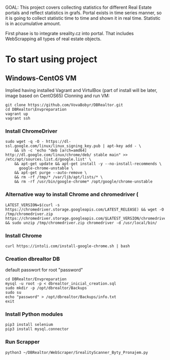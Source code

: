 GOAL:
This project covers collecting statistics for different Real Estate portals and reflect statistics in grafs.
Portal exists in time series manner, so it is going to collect statistic time to time and shown it in real time.
Statistic is in accumulative amount.

First phase is to integrate sreality.cz into portal. That includes WebScrapping all types of real estate objects.

# To start using project
## Windows-CentOS VM
Implied having installed Vagrant and VirtulBox (part of install will be later, image based on CentOS65)
Clonning and run VM:
```
git clone https://github.com/VovaBobyr/DBRealtor.git
cd DBRealtor\Envpreparation
vagrant up
vagrant ssh
```
### Install ChromeDriver
```
sudo wget -q -O - https://dl-ssl.google.com/linux/linux_signing_key.pub | apt-key add - \
    && sh -c 'echo "deb [arch=amd64] http://dl.google.com/linux/chrome/deb/ stable main" >> /etc/apt/sources.list.d/google.list' \
    && apt-get update && apt-get install -y --no-install-recommends \
      google-chrome-unstable \
    && apt-get purge --auto-remove \
    && rm -rf /tmp/* /var/lib/apt/lists/* \
    && rm -rf /usr/bin/google-chrome* /opt/google/chrome-unstable
```
### Alternative way to install Chrome and chromedriver (
```
LATEST_VERSION=$(curl -s https://chromedriver.storage.googleapis.com/LATEST_RELEASE) && wget -O /tmp/chromedriver.zip https://chromedriver.storage.googleapis.com/$LATEST_VERSION/chromedriver_linux64.zip && sudo unzip /tmp/chromedriver.zip chromedriver -d /usr/local/bin/
```
### Install Chrome
```
curl https://intoli.com/install-google-chrome.sh | bash
```
### Creation dbrealtor DB
default passwort for root "password"
```
cd DBRealtor/Envpreparation
mysql -u root -p < dbrealtor_inicial_creation.sql
sudo mkdir -p /opt/dbrealtor/Backups
sudo su
echo "password" > /opt/dbrealtor/Backups/info.txt
exit
```
### Install Python modules
```
pip3 install selenium
pip3 install mysql.connector
```
### Run Scrapper
```
python3 ~/DBRealtor/WebScraper/SrealityScanner_Byty_Pronajem.py
```

